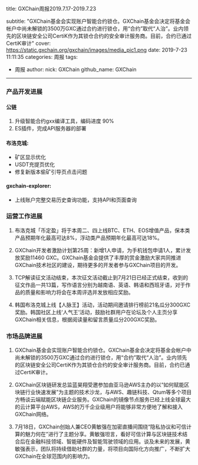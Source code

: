 title: GXChain周报2019.7.17-2019.7.23

subtitle: "GXChain基金会实现账户智能合约锁仓。GXChain基金会决定将基金会帐户中尚未解锁的3500万GXC通过合约进行锁仓，用“合约”取代“人治”。业内领先的区块链安全公司CertiK作为其锁仓合约的安全审计服务商。目前，合约已通过CertiK审计"
cover: https://static.gxchain.org/gxchain/images/media_pic1.png
date: 2019-7-23 11:11:35
categories: 周报
tags:
  - 周报
author:
    nick: GXChain
    github_name: GXChain
---

### 产品开发进展
#### 公链
1. 升级智能合约gxx编译工具，编码进度 90%
2. ES插件，完成API服务器的部署

#### 布洛克城:
- 矿区显示优化
- USDT充提页优化
- 修复新版本偷矿引导页点击问题

#### gxchain-explorer:
- 上线账户完整交易历史查询功能，支持API和页面查询

### 运营工作进展
 
1.	布洛克城「币定盈」将于本周二、四上线BTC、ETH、EOS增值产品，保本类产品预期年化最高可达8%，浮动类产品预期年化最高可达18%。

2.	GXChain开发者激励计划第25周：新增1人申请，为手机钱包申请1人，累计发放奖励11460 GXC。GXChain基金会提供了丰厚的赏金激励大家共同推进GXChain技术社区的建设，期待更多的开发者参与GXChain项目的开发。

3.	TCP解读征文活动结束，本次征文活动截止到7月21日已经正式结束，收到的征文作品一共13篇，写作语言分别为越南语、英语、韩语和西班牙语，对于作品的质量和影响力将会在本周评选并发放相应奖励。

4.	韩国布洛克城上线【人脉王】活动，活动期间邀请排行榜前21名瓜分300GXC奖励。韩国社区上线‘人气王’活动，鼓励社群用户在论坛及个人主页分享GXChain相关信息，根据阅读量和留言质量瓜分200GXC奖励。



### 市场品牌进展

1. GXChain基金会实现账户智能合约锁仓。GXChain基金会决定将基金会帐户中尚未解锁的3500万GXC通过合约进行锁仓，用“合约”取代“人治”。业内领先的区块链安全公司CertiK作为其锁仓合约的安全审计服务商。目前，合约已通过CertiK审计。

2. GXChain区块链研发总监蓝昊翔受邀参加由亚马逊AWS主办的以“如何赋能区块链行业快速发展”为主题的技术沙龙，与AWS、趣链科技、Qtum等多个项目方畅谈云端赋能区块链企业服务。GXChain的镜像节点服务已经上线全球最大的云计算平台AWS，AWS的万千企业级用户将能够非常方便地了解和接入GXChain网络。

3. 7月18日，GXChain创始人兼CEO黄敏强在加密直播间围绕“隐私协议和可信计算的魅力何在”进行了主题分享。黄敏强坦言，看好可信计算与区块链技术结合后在金融科技领域、智能硬件及智能驾驶领域的应用。谈及未来的发展，黄敏强表示，团队将持续借助社群的力量，将项目向国际化方向推广，不断扩大GXChain在全球范围内的影响力。
